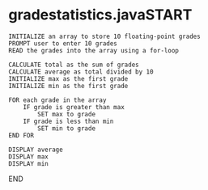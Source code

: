 # gradestatistics.javaSTART
    INITIALIZE an array to store 10 floating-point grades
    PROMPT user to enter 10 grades
    READ the grades into the array using a for-loop

    CALCULATE total as the sum of grades
    CALCULATE average as total divided by 10
    INITIALIZE max as the first grade
    INITIALIZE min as the first grade

    FOR each grade in the array
        IF grade is greater than max
            SET max to grade
        IF grade is less than min
            SET min to grade
    END FOR

    DISPLAY average
    DISPLAY max
    DISPLAY min
END

